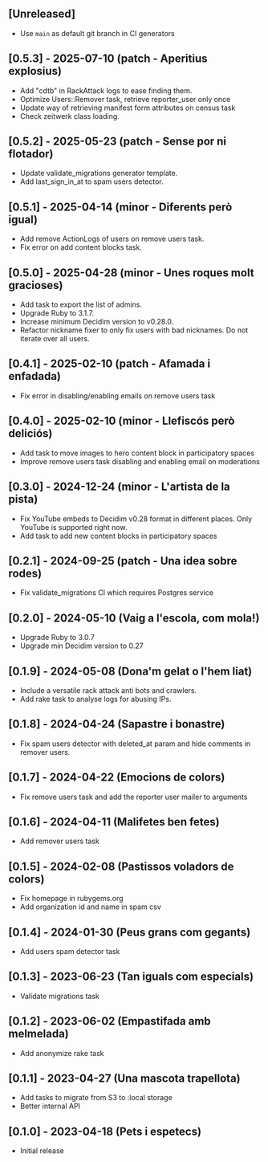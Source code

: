 ## [Unreleased]

- Use `main` as default git branch in CI generators

## [0.5.3] - 2025-07-10 (patch - Aperitius explosius)

- Add "cdtb" in RackAttack logs to ease finding them.
- Optimize Users::Remover task, retrieve reporter_user only once
- Update way of retrieving manifest form attributes on census task
- Check zeitwerk class loading.

## [0.5.2] - 2025-05-23 (patch - Sense por ni flotador)

- Update validate_migrations generator template.
- Add last_sign_in_at to spam users detector.

## [0.5.1] - 2025-04-14 (minor - Diferents però igual)

- Add remove ActionLogs of users on remove users task.
- Fix error on add content blocks task.

## [0.5.0] - 2025-04-28 (minor - Unes roques molt gracioses)

- Add task to export the list of admins.
- Upgrade Ruby to 3.1.7.
- Increase minimum Decidim version to v0.28.0.
- Refactor nickname fixer to only fix users with bad nicknames. Do not iterate over all users.

## [0.4.1] - 2025-02-10 (patch -  Afamada i enfadada)

- Fix error in disabling/enabling emails on remove users task

## [0.4.0] - 2025-02-10 (minor - Llefiscós però deliciós)

- Add task to move images to hero content block in participatory spaces
- Improve remove users task disabling and enabling email on moderations

## [0.3.0] - 2024-12-24 (minor - L'artista de la pista)

- Fix YouTube embeds to Decidim v0.28 format in different places. Only YouTube is supported right now.
- Add task to add new content blocks in participatory spaces

## [0.2.1] - 2024-09-25 (patch - Una idea sobre rodes)

- Fix validate_migrations CI which requires Postgres service

## [0.2.0] - 2024-05-10 (Vaig a l'escola, com mola!)

- Upgrade Ruby to 3.0.7
- Upgrade min Decidim version to 0.27

## [0.1.9] - 2024-05-08 (Dona'm gelat o l'hem liat)

- Include a versatile rack attack anti bots and crawlers.
- Add rake task to analyse logs for abusing IPs.

## [0.1.8] - 2024-04-24 (Sapastre i bonastre)

- Fix spam users detector with deleted_at param and hide comments in remover users.

## [0.1.7] - 2024-04-22 (Emocions de colors)

- Fix remove users task and add the reporter user mailer to arguments

## [0.1.6] - 2024-04-11 (Malifetes ben fetes)

- Add remover users task

## [0.1.5] - 2024-02-08 (Pastissos voladors de colors)

- Fix homepage in rubygems.org
- Add organization id and name in spam csv

## [0.1.4] - 2024-01-30 (Peus grans com gegants)

- Add users spam detector task

## [0.1.3] - 2023-06-23 (Tan iguals com especials)

- Validate migrations task

## [0.1.2] - 2023-06-02 (Empastifada amb melmelada)

- Add anonymize rake task

## [0.1.1] - 2023-04-27 (Una mascota trapellota)

- Add tasks to migrate from S3 to :local storage
- Better internal API

## [0.1.0] - 2023-04-18 (Pets i espetecs)

- Initial release
